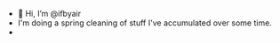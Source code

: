 - 👋 Hi, I’m @ifbyair
- I'm doing a spring cleaning of stuff I've accumulated over some time.
- 
<!---
ifbyair/ifbyair is a ✨ special ✨ repository because its `README.md` (this file) appears on your GitHub profile.
You can click the Preview link to take a look at your changes.
--->

